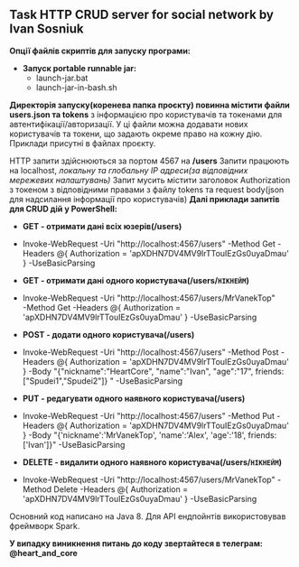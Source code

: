 ## Task HTTP CRUD server for social network by Ivan Sosniuk

**Опції файлів скриптів для запуску програми:**
 - **Запуск portable runnable jar:**
    - launch-jar.bat
    - launch-jar-in-bash.sh

**Директорія запуску(коренева папка проєкту) повинна містити файли users.json та tokens** з інформацією про користувачів та токенами для автентифікації/авторизації. У ці файли можна додавати нових користувачів та токени, що задають окреме право на кожну дію. Приклади присутні в файлах проєкту. 

HTTP запити здійснюються за портом 4567  на **/users**
Запити працюють на localhost, *локальну та глобальну  IP адреси(за відповідних мережевих налаштувань)*
Запит мусить містити заголовок Authorization з токеном з відповідними правами з файлу tokens та request body(json для надсилання інформації про користувачів)
**Далі приклади запитів для CRUD дій у PowerShell:**

 - **GET - отримати дані всіх юзерів(/users)** 
 - Invoke-WebRequest -Uri "http://localhost:4567/users" -Method Get -Headers @{ Authorization = 'apXDHN7DV4MV9lrTTouIEzGs0uyaDmau' } -UseBasicParsing
   
 - **GET - отримати дані одного користувача(/users/`НІКНЕЙМ`)**
 - Invoke-WebRequest -Uri "http://localhost:4567/users/MrVanekTop"   
   -Method Get -Headers @{ Authorization = 'apXDHN7DV4MV9lrTTouIEzGs0uyaDmau' } -UseBasicParsing
 - **POST - додати одного користувача(/users)**
 - Invoke-WebRequest -Uri "http://localhost:4567/users" -Method Post
   -Headers @{ Authorization = 'apXDHN7DV4MV9lrTTouIEzGs0uyaDmau' } -Body "{"nickname":"HeartCore", "name":"Ivan", "age":"17", friends:["Spudei1","Spudei2"]} " -UseBasicParsing
 - **PUT - редагувати одного наявного користувача(/users)**
 - Invoke-WebRequest -Uri "http://localhost:4567/users" -Method Put
   -Headers @{ Authorization = 'apXDHN7DV4MV9lrTTouIEzGs0uyaDmau' } -Body "{'nickname':'MrVanekTop', 'name':'Alex', 'age':'18', friends:['Ivan']}" -UseBasicParsing
 - **DELETE - видалити одного наявного користувача(/users/`НІКНЕЙМ`)**
 - Invoke-WebRequest -Uri "http://localhost:4567/users/MrVanekTop"
   -Method Delete -Headers @{ Authorization = 'apXDHN7DV4MV9lrTTouIEzGs0uyaDmau' } -UseBasicParsing

Основний код написано на Java 8. Для API ендпойнтів використовував фреймворк Spark.

**У випадку виникнення питань до коду звертайтеся в телеграм:
@heart_and_core**
